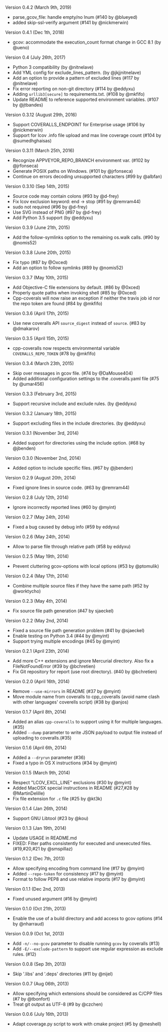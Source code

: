 Version 0.4.2 (March 9th, 2019)
  * parse_gcov_file: handle empty/no lnum (#140 by @blueyed)
  * added skip-ssl-verify argument (#141 by @nickmerwin)

Version 0.4.1 (Dec 1th, 2018)
  * gcov: accommodate the execution_count format change in GCC 8.1 (by @ueno)

Version 0.4 (July 26th, 2017)
  * Python 3 compatibility (by @nitnelave)
  * Add YML config for exclude_lines_pattern. (by @jkjjnitnelave)
  * Add an option to provide a pattern of excluded lines (#117 by @nitnelave)
  * Fix error reporting on non-git directory (#114 by @eddyxu)
  * Adding `urllib3[secure]` to requirements.txt. (#108 by @mkfifo)
  * Update README to reference supported environment variables. (#107 by @jtbandes)

Version 0.3.12 (August 29th, 2016)
  * Support COVERALLS_ENDPOINT for Enterprise usage (#106 by @nickmerwin)
  * Support for lcov .info file upload and max line coverage count (#104 by @sumedhghaisas)

Version 0.3.11 (March 25th, 2016)
  * Recognize APPVEYOR_REPO_BRANCH environment var. (#102 by @jrfonseca)
  * Generate POSIX paths on Windows. (#101 by @jrfonseca)
  * Continue on errors decoding unsupported characters (#99 by @albfan)

Version 0.3.10 (Sep 14th, 2015)
  * Source code may contain colons (#93 by @d-frey)
  * Fix lcov exclusion keyword: end -> stop (#91 by @remram44)
  * sudo not required (#96 by @d-frey)
  * Use SVG instead of PNG (#97 by @d-frey)
  * Add Python 3.5 support (by @eddyxu)

Version 0.3.9 (June 21th, 2015)
  * Add the follow-symlinks option to the remaining os.walk calls. (#90 by @nomis52)

Version 0.3.8 (June 20th, 2015)
  * Fix typo (#87 by @Oxced)
  * Add an option to follow symlinks (#89 by @nomis52)

Version 0.3.7 (May 10th, 2015)
  * Add Objective-C file extensions by default. (#86 by @0xced)
  * Properly quote paths when invoking shell (#85 by @0xced)
  * Cpp-coverals will now raise an exception if neither the travis job id nor the repo token are found (#84 by @mkfifo)

Version 0.3.6 (April 17th, 2015)
  * Use new coveralls API `source_digest` instead of `source`. (#83 by @dmakarov)

Version 0.3.5 (April 15th, 2015)
  * cpp-coveralls now respects environmental variable `COVERALLS_REPO_TOKEN` (#78 by @mkfifo)

Version 0.3.4 (March 23th, 2015)
  * Skip over messages in gcov file. (#74 by @DaMouse404)
  * Added additional configuration settings to the .coveralls.yaml file (#75 by @umar456)

Version 0.3.3 (February 3rd, 2015)
  * Support recursive include and exclude rules. (by @eddyxu)

Version 0.3.2 (January 18th, 2015)
  * Support excluding files in the include directories. (by @eddyxu)

Version 0.3.1 (November 3rd, 2014)
  * Added support for directories using the include option. (#68 by @jbenden)

Version 0.3.0 (November 2nd, 2014)
  * Added option to include specific files. (#67 by @jbenden)

Version 0.2.9 (August 20th, 2014)
  * Fixed ignore lines in source code. (#63 by @remram44)

Version 0.2.8 (July 12th, 2014)
  * Ignore incorrectly reported lines (#60 by @myint)

Version 0.2.7 (May 24th, 2014)
  * Fixed a bug caused by debug info (#59 by eddyxu)

Version 0.2.6 (May 24th, 2014)
  * Allow to parse file through relative path (#58 by eddyxu)

Version 0.2.5 (May 19th, 2014)
  * Prevent cluttering gcov-options with local options (#53 by @ptomulik)

Version 0.2.4 (May 17th, 2014)
  * Combine multiple source files if they have the same path (#52 by @worktycho)

Version 0.2.3 (May 4th, 2014)
  * Fix source file path generation (#47 by sjaeckel)

Version 0.2.2 (May 2nd, 2014)
  * Fixed a source file path generation problem (#41 by @sjaeckel)
  * Enable testing on Python 3.4 (#44 by @myint)
  * Support trying multiple encodings (#45 by @myint)

Version 0.2.1 (April 23th, 2014)
  * Add more C++ extensions and ignore Mercurial directory. Also fix a FileNotFoundError (#39 by @bchretien)
  * Fix Git repository for report (use root directory). (#40 by @bchretien)

Version 0.2.0 (April 16th, 2014)
  * Remove `--use-mirrors` in README (#37 by @myint)
  * Move module name from coveralls to cpp_coveralls (avoid name clash with
	other languages' coverells script) (#38 by @anjos)

Version 0.1.7 (April 8th, 2014)
  * Added an alias `cpp-coveralls` to support using it for multiple languages. (#35)
  * Added `--dump` parameter to write JSON payload to output file instead of uploading to coveralls.(#35)

Version 0.1.6 (April 6th, 2014)
  * Added a `--dryrun` parameter (#36)
  * Fixed a typo in OS X instructions (#34 by @myint)

Version 0.1.5 (March 9th, 2014)
  * Respect "LCOV_EXCL_LINE" exclusions (#30 by @myint)
  * Added MacOSX special instructions in README (#27,#28 by @MartinDelille)
  * Fix file extension for `.c` file (#25 by @kt3k)

Version 0.1.4 (Jan 26th, 2014)
  * Support GNU Libtool (#23 by @kou)

Version 0.1.3 (Jan 19th, 2014)
  * Update USAGE in README.md
  * FIXED: Filter paths consistently for executed and unexecuted files. (#19,#20,#21 by @smspillaz)

Version 0.1.2 (Dec 7th, 2013)
  * Allow specifying encoding from command line (#17 by @myint)
  * Added `--repo-token` for consistency (#17 by @myint)
  * Format to follow PEP8 and use relative imports (#17 by @myint)

Version 0.1.1 (Dec 2nd, 2013)
  * Fixed unused argument (#16 by @myint)

Version 0.1.0 (Oct 21th, 2013)
  * Enable the use of a build directory and add access to gcov options (#14 by @nharraud)

Version 0.0.9 (Oct 1st, 2013)
  * Add `-n/--no-gcov` parameter to disable running `gcov` by coveralls (#13)
  * Add `-E/--exclude-pattern` to support use regular expression as exclude rules. (#12)

Version 0.0.8 (Sep 3th, 2013)
  * Skip '.libs' and '.deps' directories (#11 by @nijel)

Version 0.0.7 (Aug 06th, 2013)
  * Allow specifying which extensions should be considered as C/CPP files (#7 by @tbonfort)
  * Treat git output as UTF-8 (#9 by @czchen)

Version 0.0.6 (July 16th, 2013)
  * Adapt coverage.py script to work with cmake project (#5 by @meshell)
